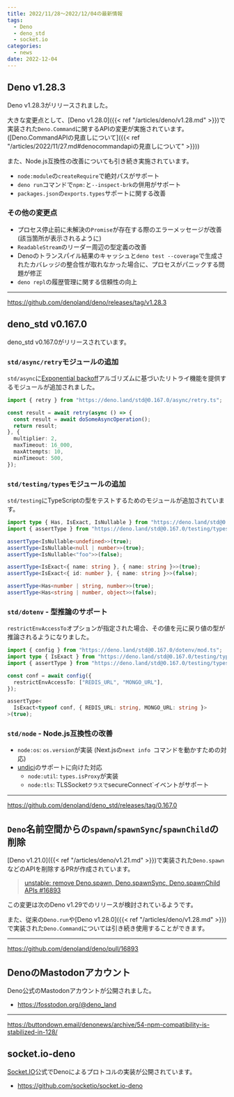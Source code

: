 ```yaml
---
title: 2022/11/28〜2022/12/04の最新情報
tags:
  - Deno
  - deno_std
  - socket.io
categories:
  - news
date: 2022-12-04
---
```


## Deno v1.28.3

Deno v1.28.3がリリースされました。

大きな変更点として、[Deno v1.28.0]({{< ref "/articles/deno/v1.28.md" >}})で実装された`Deno.Command`に関するAPIの変更が実施されています。([Deno.CommandAPIの見直しについて]({{< ref "/articles/2022/11/27.md#denocommandapiの見直しについて" >}}))

また、Node.js互換性の改善についても引き続き実施されています。

- `node:module`の`createRequire`で絶対パスがサポート
- `deno run`コマンドで`npm:`と`--inspect-brk`の併用がサポート
- `packages.json`の`exports.types`サポートに関する改善

### その他の変更点

- プロセス停止前に未解決の`Promise`が存在する際のエラーメッセージが改善 (該当箇所が表示されるように)
- `ReadableStream`のリーダー周辺の型定義の改善
- Denoのトランスパイル結果のキャッシュと`deno test --coverage`で生成されたカバレッジの整合性が取れなかった場合に、プロセスがパニックする問題が修正
- `deno repl`の履歴管理に関する信頼性の向上

---

https://github.com/denoland/deno/releases/tag/v1.28.3

## deno_std v0.167.0

deno_std v0.167.0がリリースされています。

### `std/async/retry`モジュールの追加

`std/async`に[Exponential backoff](https://en.wikipedia.org/wiki/Exponential_backoff)アルゴリズムに基づいたリトライ機能を提供するモジュールが追加されました。
    
```typescript
import { retry } from "https://deno.land/std@0.167.0/async/retry.ts";

const result = await retry(async () => {
  const result = await doSomeAsyncOperation();
  return result;
}, {
  multiplier: 2,
  maxTimeout: 16_000,
  maxAttempts: 10,
  minTimeout: 500,
});
```
    
### `std/testing/types`モジュールの追加

`std/testing`にTypeScriptの型をテストするためのモジュールが追加されています。

```typescript
import type { Has, IsExact, IsNullable } from "https://deno.land/std@0.167.0/testing/types.ts";
import { assertType } from "https://deno.land/std@0.167.0/testing/types.ts";

assertType<IsNullable<undefined>>(true);
assertType<IsNullable<null | number>>(true);
assertType<IsNullable<"foo">>(false);

assertType<IsExact<{ name: string }, { name: string }>>(true);
assertType<IsExact<{ id: number }, { name: string }>>(false);

assertType<Has<number | string, number>>(true);
assertType<Has<string | number, object>>(false);
```

### `std/dotenv` - 型推論のサポート

`restrictEnvAccessTo`オプションが指定された場合、その値を元に戻り値の型が推論されるようになりました。

```typescript
import { config } from "https://deno.land/std@0.167.0/dotenv/mod.ts";
import type { IsExact } from "https://deno.land/std@0.167.0/testing/types.ts";
import { assertType } from "https://deno.land/std@0.167.0/testing/types.ts";

const conf = await config({
  restrictEnvAccessTo: ["REDIS_URL", "MONGO_URL"],
});

assertType<
  IsExact<typeof conf, { REDIS_URL: string, MONGO_URL: string }>
>(true);
```

### `std/node` - Node.js互換性の改善

- `node:os`: `os.version`が実装 (Next.jsの`next info `コマンドを動かすための対応)
- [undici](https://github.com/nodejs/undici)のサポートに向けた対応
  - `node:util`: `types.isProxy`が実装
  - `node:tls`: TLSSocket`クラスで`secureConnect`イベントがサポート

---

https://github.com/denoland/deno_std/releases/tag/0.167.0

## `Deno`名前空間からの`spawn`/`spawnSync`/`spawnChild`の削除

[Deno v1.21.0]({{< ref "/articles/deno/v1.21.md" >}})で実装された`Deno.spawn`などのAPIを削除するPRが作成されています。

> [unstable: remove Deno.spawn, Deno.spawnSync, Deno.spawnChild APIs #16893](https://github.com/denoland/deno/pull/16893)

この変更は次のDeno v1.29でのリリースが検討されているようです。

また、従来の`Deno.run`や[Deno v1.28.0]({{< ref "/articles/deno/v1.28.md" >}})で実装された`Deno.Command`については引き続き使用することができます。

---

https://github.com/denoland/deno/pull/16893

## DenoのMastodonアカウント

Deno公式のMastodonアカウントが公開されました。

* https://fosstodon.org/@deno_land

---

https://buttondown.email/denonews/archive/54-npm-compatibility-is-stabilized-in-128/

## socket.io-deno

[Socket.IO](https://socket.io/)公式でDenoによるプロトコルの実装が公開されています。

* https://github.com/socketio/socket.io-deno
